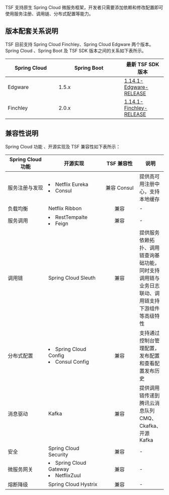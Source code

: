 TSF 支持原生 Spring Cloud 微服务框架，开发者只需要添加依赖和修改配置即可使用服务注册、调用链、分布式配置等能力。

## 版本配套关系说明
TSF 目前支持 Spring Cloud Finchley、Spring Cloud Edgware 两个版本。Spring Cloud 、Spring Boot 及 TSF SDK 版本之间的关系如下表所示。

| Spring Cloud | Spring Boot | 最新 TSF SDK 版本                                            |
| ------------ | ----------- | ------------------------------------------------------------ |
| Edgware      | 1.5.x       | [1.14.1-Edgware-RELEASE](https://cloud.tencent.com/document/product/649/20230) |
| Finchley     | 2.0.x       | [1.14.1-Finchley-RELEASE](https://cloud.tencent.com/document/product/649/20230) |


## 兼容性说明
Spring Cloud 功能 、开源实现及 TSF 兼容性如下表所示：
<style>
table th:first-of-type {
	width: 150px;
}
table th:nth-of-type(2) {
	width: 200px;
}
table th:nth-of-type(3) {
	width: 120px;
}
</style>
| Spring Cloud 功能 | 开源实现                            | TSF 兼容性 | 说明                                            |
| ----------------- | ---------------------------------------- |:--------------:| ------------------------------------------ |
| 服务注册与发现  | <li>Netflix Eureka</li><li>Consul</li>  | 兼容 Consul  | 提供高可用注册中心，支持本地缓存          |
| 负载均衡         | Netflix Ribbon                         | 兼容       | -                                                            |
| 服务调用         |<li>RestTempalte</li><li>Feign</li>         | 兼容       | -                                              |
| 调用链            | Spring Cloud Sleuth           | 兼容       | 提供服务依赖拓扑、调用链查询基础功能，同时支持调用链与业务日志联动、调用链支持下游组件等高级特性 |
| 分布式配置     | <li>Spring Cloud Config</li><li>Consul Config</li> | 兼容       | 支持通过控制台管理配置，发布配置和查看配置发布历史           |
| 消息驱动        | Kafka                  | 兼容       | 提供调用链传递到腾讯云消息队列 CMQ、Ckafka、开源 Kafka       |
| 安全              | Spring Cloud Security         | 兼容       | -                                                           |
| 微服务网关    | <li>Spring Cloud Gateway</li><li>NetflixZuul</li> | 兼容       | -                           |
| 熔断降级       |Spring Cloud Hystrix                   | 兼容       | -                                           |


